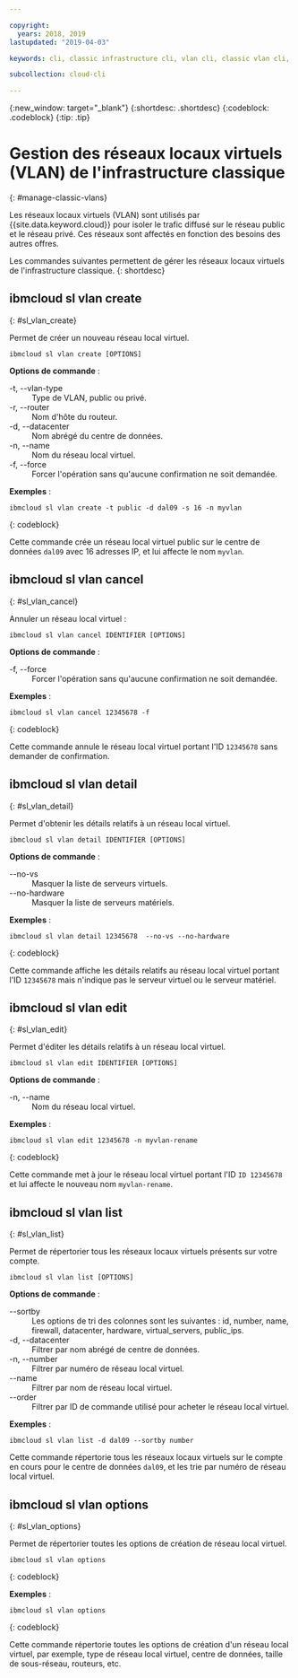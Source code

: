 ```yaml
---

copyright:
  years: 2018, 2019
lastupdated: "2019-04-03"

keywords: cli, classic infrastructure cli, vlan cli, classic vlan cli, ibmcloud sl vlan, manage virtual network cli

subcollection: cloud-cli

---
```


{:new_window: target="_blank"}
{:shortdesc: .shortdesc}
{:codeblock: .codeblock}
{:tip: .tip}

# Gestion des réseaux locaux virtuels (VLAN) de l'infrastructure classique
{: #manage-classic-vlans}

Les réseaux locaux virtuels (VLAN) sont utilisés par {{site.data.keyword.cloud}} pour isoler le trafic diffusé sur le réseau public et le réseau privé. Ces réseaux sont affectés en fonction des besoins des autres offres.

Les commandes suivantes permettent de gérer les réseaux locaux virtuels de l'infrastructure classique.
{: shortdesc}

## ibmcloud sl vlan create
{: #sl_vlan_create}

Permet de créer un nouveau réseau local virtuel.
```
ibmcloud sl vlan create [OPTIONS]
```

<strong>Options de commande</strong> :
<dl>
<dt>-t, --vlan-type</dt>
<dd>Type de VLAN, public ou privé.</dd>
<dt>-r, --router</dt>
<dd>Nom d'hôte du routeur.</dd>
<dt>-d, --datacenter</dt>
<dd>Nom abrégé du centre de données.</dd>
<dt>-n, --name</dt>
<dd>Nom du réseau local virtuel.</dd>
<dt>-f, --force</dt>
<dd>Forcer l'opération sans qu'aucune confirmation ne soit demandée.</dd>
</dl>

**Exemples** :
```
ibmcloud sl vlan create -t public -d dal09 -s 16 -n myvlan
```
{: codeblock}

Cette commande crée un réseau local virtuel public sur le centre de données `dal09` avec 16 adresses IP, et lui affecte le nom `myvlan`.

## ibmcloud sl vlan cancel
{: #sl_vlan_cancel}

Annuler un réseau local virtuel :
```
ibmcloud sl vlan cancel IDENTIFIER [OPTIONS]
```

<strong>Options de commande</strong> :
<dl>
<dt>-f, --force</dt>
<dd>Forcer l'opération sans qu'aucune confirmation ne soit demandée.</dd>
</dl>

**Exemples** :
```
ibmcloud sl vlan cancel 12345678 -f
```
{: codeblock}

Cette commande annule le réseau local virtuel portant l'ID `12345678` sans demander de confirmation.

## ibmcloud sl vlan detail
{: #sl_vlan_detail}

Permet d'obtenir les détails relatifs à un réseau local virtuel.
```
ibmcloud sl vlan detail IDENTIFIER [OPTIONS]
```

<strong>Options de commande</strong> :
<dl>
<dt>--no-vs</dt>
<dd>Masquer la liste de serveurs virtuels.</dd>
<dt>--no-hardware</dt>
<dd>Masquer la liste de serveurs matériels.</dd>
</dl>

**Exemples** :
```
ibmcloud sl vlan detail 12345678  --no-vs --no-hardware
```
{: codeblock}

Cette commande affiche les détails relatifs au réseau local virtuel portant l'ID `12345678` mais n'indique pas le serveur virtuel ou le serveur matériel.

## ibmcloud sl vlan edit
{: #sl_vlan_edit}

Permet d'éditer les détails relatifs à un réseau local virtuel.
```
ibmcloud sl vlan edit IDENTIFIER [OPTIONS]
```

<strong>Options de commande</strong> :
<dl>
<dt>-n, --name</dt>
<dd>Nom du réseau local virtuel.</dd>
</dl>

**Exemples** :
```
ibmcloud sl vlan edit 12345678 -n myvlan-rename
```
{: codeblock}

Cette commande met à jour le réseau local virtuel portant l'ID `ID 12345678` et lui affecte le nouveau nom `myvlan-rename`.

## ibmcloud sl vlan list
{: #sl_vlan_list}

Permet de répertorier tous les réseaux locaux virtuels présents sur votre compte.
```
ibmcloud sl vlan list [OPTIONS]
```

<strong>Options de commande</strong> :
<dl>
<dt>--sortby</dt>
<dd>Les options de tri des colonnes sont les suivantes : id, number, name, firewall, datacenter, hardware, virtual_servers, public_ips.</dd>
<dt>-d, --datacenter</dt>
<dd>Filtrer par nom abrégé de centre de données.</dd>
<dt>-n, --number</dt>
<dd>Filtrer par numéro de réseau local virtuel.</dd>
<dt>--name</dt>
<dd>Filtrer par nom de réseau local virtuel.</dd>
<dt>--order</dt>
<dd>Filtrer par ID de commande utilisé pour acheter le réseau local virtuel.</dd>
</dl>

**Exemples** :
```
ibmcloud sl vlan list -d dal09 --sortby number
```
Cette commande répertorie tous les réseaux locaux virtuels sur le compte en cours pour le centre de données `dal09`, et les trie par numéro de réseau local virtuel.

## ibmcloud sl vlan options
{: #sl_vlan_options}

Permet de répertorier toutes les options de création de réseau local virtuel.
```
ibmcloud sl vlan options
```
{: codeblock}

**Exemples** :
```
ibmcloud sl vlan options
```
{: codeblock}

Cette commande répertorie toutes les options de création d'un réseau local virtuel, par exemple, type de réseau local virtuel, centre de données, taille de sous-réseau, routeurs, etc.
